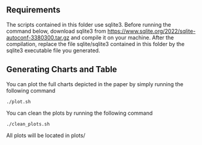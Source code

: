 Requirements
---------

The scripts contained in this folder use sqlite3. Before running the command below, download sqlite3 from https://www.sqlite.org/2022/sqlite-autoconf-3380300.tar.gz and compile it on your machine. After the compilation, replace the file sqlite/sqlite3 contained in this folder by the sqlite3 executable file you generated.

Generating Charts and Table
---------

You can plot the full charts depicted in the paper by simply running the following command

```console
./plot.sh
```

You can clean the plots by running the following command

```console
./clean_plots.sh
```

All plots will be located in plots/
